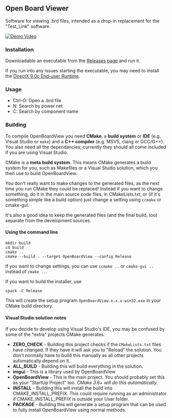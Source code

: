 ## Open Board Viewer

Software for viewing .brd files, intended as a drop-in replacement for the
"Test_Link" software.

[![Demo Video](https://github.com/chloridite/OpenBoardView/raw/master/asset/screenshot.png)](https://www.youtube.com/watch?v=1Pi5RGC-rJw)

### Installation

Downloadable an executable from the [Releases page](https://github.com/chloridite/OpenBoardView/releases)
and run it.

If you run into any issues starting the executable, you may need to install
the [DirectX 9.0c End-user Runtime](https://www.microsoft.com/en-us/download/details.aspx?id=8109).

### Usage

- Ctrl-O: Open a .brd file
- N: Search by power net
- C: Search by component name

### Building

To compile OpenBoardView you need **CMake**, a **build system** or **IDE** (e.g. Visual Studio or `make`) and a **C++ compiler** (e.g. MSVS, clang or GCC/G++).
You also need all the dependancies; currently they should all come included if you are using Visual Studio.

CMake is a **meta build system**. This means CMake generates a build system for you, such as Makefiles or a Visual Studio solution, which you then use to build OpenBoardView.

You don't really want to make changes to the generated files, as the next time you run CMake they could be replaced! Instead if you want to change something, do it in the main source code files, in CMakeLists.txt, or (if it's something simple like a build option) just change a setting using `ccmake` or cmake-gui.

It's also a good idea to keep the generated files (and the final build, too) separate from the development sources.

#### Using the command line

```
mkdir build
cd build
cmake ..
cmake --build . --target OpenBoardView --config Release
```
If you want to change settings, you can use `ccmake ..` or `cmake-gui ..` instead of `cmake ..`.

If you want to build the installer, use

```
cpack -C Release
```

This will create the setup program `OpenBoardView-x.x.x-win32.exe` in your CMake build directory.

#### Visual Studio solution notes

If you decide to develop using Visual Studio's IDE, you may be confused by some of the "extra" projects CMake generates.

 - **ZERO_CHECK** - Building this project checks if the `CMakeLists.txt` files have changed. If they have it will ask you to "Reload" the solution. You don't normally have to build this manually as all other projects automatically depend on it.
 - **ALL_BUILD** - Building this will build everything in the solution.
 - **imgui** - This is a library used by OpenBoardView
 - **OpenBoardView** - This is the main project. You should probably set this as your "StartUp Project" too. _CMake 3.6+ will do this automatically._
 - **INSTALL** - Building this will install the build into CMAKE_INSTALL_PREFIX. This could require running as an administrator if CMAKE_INSTALL_PREFIX is outside your User folder.
 - **PACKAGE** - Building this will generate a setup program that can be used to fully install OpenBoardView using normal methods.
